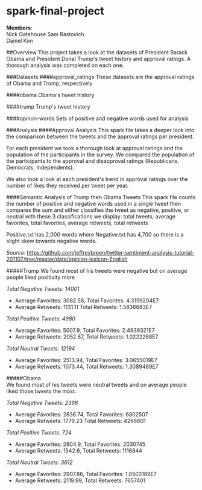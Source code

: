 # spark-final-project
**Members**:  
Nick Gatehouse 
Sam Rastovich   
Daniel Kim

##Overview
This project takes a look at the datasets of President Barack Obama
and President Donal Trump's tweet history and approval ratings. A thorough
analysis was completed on each one. 

###Datasets
####approval_ratings
These datasets are the approval ratings of Obama and Trump, respectively

####obama
Obama's tweet history

####trump
Trump's tweet history

####opinon-words
Sets of positive and negative words used for analysis

###Analysis
####Approval Analysis
This spark file takes a deeper look into the comparison between the tweets 
and the approval ratings per president.  

For each president we took a thorough look at approval ratings and the population of the 
participants in the survey. We compared the population of the participants to the
approval and disapproval ratings (Republicans, Democrats, Independents).   

We also took a look at each president's trend in approval ratings over the number 
of likes they received per tweet per year. 

####Semantic Analysis of Trump then Obama Tweets
This spark file counts the number of positive and negative words used in a single tweet
then compares the sum and either classifies the tweet as negative, positive, or neutral
with these 3 classifications we display: 
total tweets, average favorites, total favorites, average retweets, total retweets

Positive.txt has 2,000 words where Negative.txt has 4,700 so there is a slight skew towards negative words.

*Source*: https://github.com/jeffreybreen/twitter-sentiment-analysis-tutorial-201107/tree/master/data/opinion-lexicon-English

#####Trump
We found most of his tweets were negative but on average people liked positivity more

*Total Negative Tweets: 14001*
- Average Favorites: 3082.58, Total Favorites: 4.3159204E7
- Average Retweets: 1131.11 Total Retweets: 1.5836683E7

*Total Positive Tweets: 4980*
- Average Favorites: 5007.9, Total Favorites: 2.4939321E7
- Average Retweets: 2052.67, Total Retweets: 1.0222288E7

*Total Neutral Tweets: 12194*
- Average Favorites: 2513.94, Total Favorites: 3.0655019E7
- Average Retweets: 1073.44, Total Retweets: 1.3089489E7

#####Obama  
We found most of his tweets were neutral tweets and on average people liked those tweets the most. 

*Total Negative Tweets: 2398*
- Average Favorites: 2836.74, Total Favorites: 6802507 
- Average Retweets: 1779.23 Total Retweets: 4266601

*Total Positive Tweets: 724*
- Average Favorites: 2804.9, Total Favorites: 2030745
- Average Retweets: 1542.6, Total Retweets: 1116844

*Total Neutral Tweets: 3612*
- Average Favorites: 2907.86, Total Favorites: 1.0503189E7
- Average Retweets: 2119.99, Total Retweets: 7657401